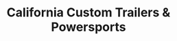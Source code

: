 ---
title: "California Custom Trailers & Powersports"
url: /elk-grove/california-custom-trailers-und-powersports/
shop: Autohaus
---